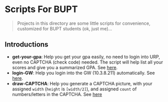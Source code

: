 # Scripts For BUPT
> Projects in this directory are some little scripts for convenience, customized for BUPT students (ok, just me)...

## Introductions
* **get-your-gpa**: Help you get your gpa easily, no need to login into URP, even no CAPTCHA (check code) needed. The script will help list all your scores and give you a summarized GPA. See [here](/scripts-for-bupt/get-your-gpa).
* **login-GW**: Help you login into the GW (10.3.8.211) automatically. See [here](/scripts-for-bupt/login-bupt-gw).
* **draw-CAPTCHA**: Help you generate a CAPTCHA picture, with your assigned `width` (`height` is `[width/2]`), and assigned `count` of numbers/letters in the CAPTCHA. See [here](/scripts-for-bupt/draw-CAPTCHA)